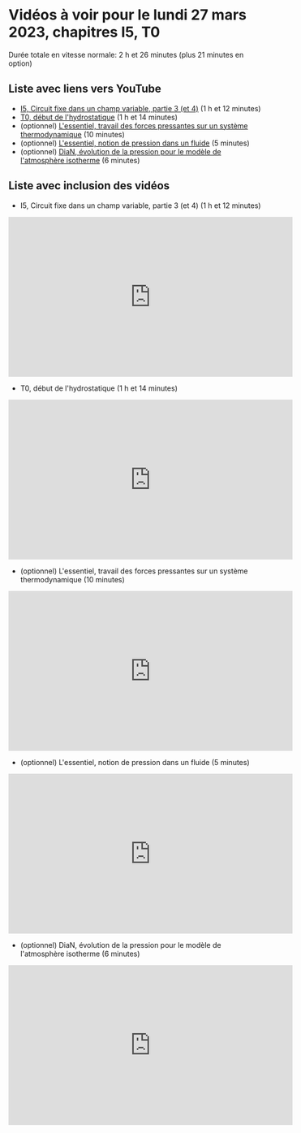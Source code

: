 
# Vidéos à voir pour le lundi 27 mars 2023, chapitres I5, T0

Durée totale en vitesse normale: 2 h et 26 minutes (plus 21 minutes en option)

## Liste avec liens vers YouTube

*  [I5, Circuit fixe dans un champ variable, partie 3 (et 4)](https://youtu.be/nNH3RYRSbDE) (1 h et 12 minutes)
*  [T0, début de l'hydrostatique](https://youtu.be/6SsroJWV3VM) (1 h et 14 minutes)
* (optionnel) [L'essentiel, travail des forces pressantes sur un système thermodynamique](https://youtu.be/b9aoSWqzHP0) (10 minutes)
* (optionnel) [L'essentiel, notion de pression dans un fluide](https://youtu.be/4bo11_9oYXA) (5 minutes)
* (optionnel) [DiaN, évolution de la pression pour le modèle de l'atmosphère isotherme](https://youtu.be/KbHYb5W-cVw) (6 minutes)

## Liste avec inclusion des vidéos

*  I5, Circuit fixe dans un champ variable, partie 3 (et 4) (1 h et 12 minutes)

 <div style="text-align:center">
<iframe width="560" height="315" src="https://www.youtube.com/embed/nNH3RYRSbDE" title="YouTube video player" frameborder="0" allow="accelerometer; autoplay; clipboard-write; encrypted-media; gyroscope; picture-in-picture" allowfullscreen></iframe>
</div>
 

*  T0, début de l'hydrostatique (1 h et 14 minutes)

 <div style="text-align:center">
<iframe width="560" height="315" src="https://www.youtube.com/embed/6SsroJWV3VM" title="YouTube video player" frameborder="0" allow="accelerometer; autoplay; clipboard-write; encrypted-media; gyroscope; picture-in-picture" allowfullscreen></iframe>
</div>
 

* (optionnel) L'essentiel, travail des forces pressantes sur un système thermodynamique (10 minutes)

 <div style="text-align:center">
<iframe width="560" height="315" src="https://www.youtube.com/embed/b9aoSWqzHP0" title="YouTube video player" frameborder="0" allow="accelerometer; autoplay; clipboard-write; encrypted-media; gyroscope; picture-in-picture" allowfullscreen></iframe>
</div>
 

* (optionnel) L'essentiel, notion de pression dans un fluide (5 minutes)

 <div style="text-align:center">
<iframe width="560" height="315" src="https://www.youtube.com/embed/4bo11_9oYXA" title="YouTube video player" frameborder="0" allow="accelerometer; autoplay; clipboard-write; encrypted-media; gyroscope; picture-in-picture" allowfullscreen></iframe>
</div>
 

* (optionnel) DiaN, évolution de la pression pour le modèle de l'atmosphère isotherme (6 minutes)

 <div style="text-align:center">
<iframe width="560" height="315" src="https://www.youtube.com/embed/KbHYb5W-cVw" title="YouTube video player" frameborder="0" allow="accelerometer; autoplay; clipboard-write; encrypted-media; gyroscope; picture-in-picture" allowfullscreen></iframe>
</div>
 


